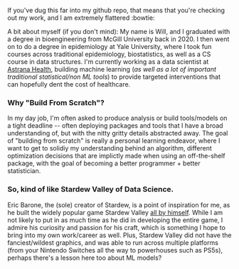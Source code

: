 If you've dug this far into my github repo, that means that you're checking out my work, and I am extremely flattered :bowtie:

A bit about myself (if you don't mind): 
My name is Will, and I graduated with a degree in bioengineering from McGill University back in 2020. I then went on to do a degree in epidemiology at Yale University, where I took fun courses across traditional epidemiology, biostatistics, as well as a CS course in data structures. I'm currently working as a data scientist at [Astrana Health](https://www.astranahealth.com), building machine learning (*as well as a lot of important traditional statistical/non ML tools*) to provide targeted interventions that can hopefully dent the cost of healthcare. 

### Why "Build From Scratch"?
In my day job, I'm often asked to produce analysis or build tools/models on a tight deadline -- often deploying packages and tools that I have a broad understanding of, but with the nitty gritty details abstracted away. The goal of "building from scratch" is really a personal learning endeavor, where I want to get to solidiy my understanding behind an algorithm, different optimization decisions that are implictly made when using an off-the-shelf package, with the goal of becoming a better programmer + better statistician.

### So, kind of like Stardew Valley of Data Science.
Eric Barone, the (sole) creator of Stardew, is a point of inspiration for me, as he built the widely popular game Stardew Valley [all by himself](https://www.shortform.com/blog/how-was-stardew-valley-made/#:~:text=Did%20one%20person%20really%20create,to%2015%20hours%20a%20day.). While I am not likely to put in as much time as he did in developing the entire game, I admire his curiosity and passion for his craft, which is something I hope to bring into my own work/career as well. Plus, Stardew Valley did not have the fanciest/wildest graphics, and was able to run across multiple platforms (from your Nintendo Switches all the way to powerhouses such as PS5s), perhaps there's a lesson here too about ML models?
